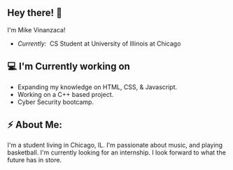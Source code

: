 <h2>Hey there! 👋</h2>

I'm Mike Vinanzaca! 
- <i>Currently:</i>  CS Student at University of Illinois at Chicago

<h2>💻 I'm Currently working on</h2>

- Expanding my knowledge on HTML, CSS, & Javascript.
- Working on a C++ based project.
- Cyber Security bootcamp.

<h2>⚡ About Me:</h2>

I'm a student living in Chicago, IL. I'm passionate about music, and playing basketball. I'm currently looking for an internship. I look forward to what the future has in store.
